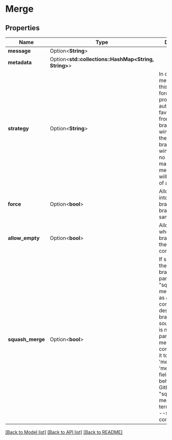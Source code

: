 # Merge

## Properties

Name | Type | Description | Notes
------------ | ------------- | ------------- | -------------
**message** | Option<**String**> |  | [optional]
**metadata** | Option<**std::collections::HashMap<String, String>**> |  | [optional]
**strategy** | Option<**String**> | In case of a merge conflict, this option will force the merge process to automatically favor changes from the dest branch ('dest-wins') or from the source branch('source-wins'). In case no selection is made, the merge process will fail in case of a conflict | [optional]
**force** | Option<**bool**> | Allow merge into a read-only branch or into a branch with the same content | [optional][default to false]
**allow_empty** | Option<**bool**> | Allow merge when the branches have the same content | [optional][default to false]
**squash_merge** | Option<**bool**> | If set, set only the destination branch as a parent, which \"squashes\" the merge to appear as a single commit on the destination branch.  The source commit is no longer a part of the merge commit; consider adding it to the 'metadata' or 'message' fields.  This behaves like a GitHub or GitLab \"squash merge\", or in Git terms 'git merge --squash; git commit ...'.  | [optional][default to true]

[[Back to Model list]](../README.md#documentation-for-models) [[Back to API list]](../README.md#documentation-for-api-endpoints) [[Back to README]](../README.md)


